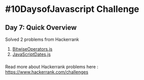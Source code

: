 # #10DaysofJavascript Challenge
## Day 7: Quick Overview
Solved 2 problems from Hackerrank  
1. [BitwiseOperators.js](https://github.com/divyatejakotteti/100DaysOfCode/blob/master/Day%207/BitwiseOperators.js)
2. [JavaScriptDates.js](https://github.com/divyatejakotteti/100DaysOfCode/blob/master/Day%207/JavaScriptDates.js)
### 
Read more about Hackerrank problems here : https://www.hackerrank.com/challenges